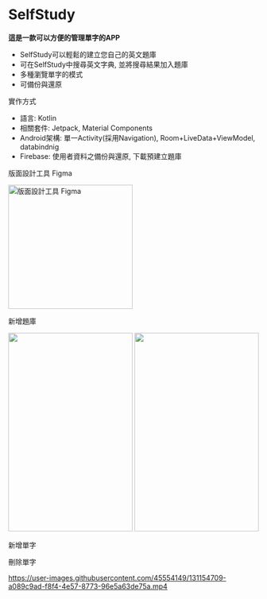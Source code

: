# SelfStudy
**這是一款可以方便的管理單字的APP**

* SelfStudy可以輕鬆的建立您自己的英文題庫
* 可在SelfStudy中搜尋英文字典,  並將搜尋結果加入題庫 
* 多種瀏覽單字的模式
* 可備份與還原

實作方式
* 語言: Kotlin
* 相關套件: Jetpack, Material Components
* Android架構: 單一Activity(採用Navigation), Room+LiveData+ViewModel, databindnig
* Firebase: 使用者資料之備份與還原, 下載預建立題庫

版面設計工具 Figma

<img src="https://user-images.githubusercontent.com/45554149/130317581-71cecc51-82e9-4514-ad25-691c92e966d5.PNG" alt="版面設計工具 Figma
" width="250"/>

新增題庫

<img src="https://user-images.githubusercontent.com/45554149/131150331-effd4ca2-05c0-4e7d-97ae-83e8c1329436.gif" width="250" height="400"/>

<img src="https://user-images.githubusercontent.com/45554149/131154511-4b754a5e-13bb-4845-bff6-fcbbd5e6a7b9.gif" width="250" height="400"/>


新增單字

刪除單字

https://user-images.githubusercontent.com/45554149/131154709-a089c9ad-f8f4-4e57-8773-96e5a63de75a.mp4


